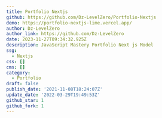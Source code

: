 ```yaml
---
title: Portfolio Nextjs
github: https://github.com/Dz-LevelZero/Portfolio-Nextjs
demo: https://portfolio-nextjs-lime.vercel.app/
author: Dz-LevelZero
author_link: https://github.com/Dz-LevelZero
date: 2023-11-27T09:34:32.925Z
description: JavaScript Mastery Portfolio Next js Model
ssg:
  - Nextjs
css: []
cms: []
category:
  - Portfolio
draft: false
publish_date: '2021-11-08T18:24:07Z'
update_date: '2022-03-29T19:49:53Z'
github_star: 1
github_fork: 1
---
```

